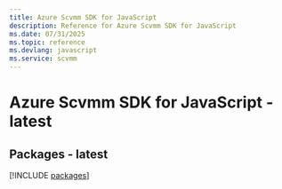 ```yaml
---
title: Azure Scvmm SDK for JavaScript
description: Reference for Azure Scvmm SDK for JavaScript
ms.date: 07/31/2025
ms.topic: reference
ms.devlang: javascript
ms.service: scvmm
---
```

# Azure Scvmm SDK for JavaScript - latest
## Packages - latest
[!INCLUDE [packages](scvmm-index.md)]